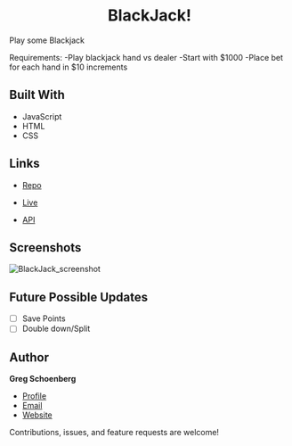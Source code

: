 <h1 align="center">BlackJack!</h1>

<p>Play some Blackjack</p>
Requirements: 
-Play blackjack hand vs dealer
-Start with $1000
-Place bet for each hand in $10 increments

## Built With

- JavaScript
- HTML
- CSS

## Links

- [Repo](https://github.com/GregNicholas/BlackJack "BlackJack app repo")

- [Live](https://gregnicholas.github.io/BlackJack/ "Live View")

- [API](https://deckofcardsapi.com/ "Deck of Cards API")

## Screenshots

![BlackJack_screenshot](https://user-images.githubusercontent.com/59461870/169229478-b017ffc5-6bf7-46da-b3d6-bff13ed5217b.png)


## Future Possible Updates

- [ ] Save Points
- [ ] Double down/Split

## Author

**Greg Schoenberg**

- [Profile](https://github.com/GregNicholas "Greg Schoenberg")
- [Email](mailto:gregschoenberg@gmail.com?subject=Hi "Hi!")
- [Website](https://gregschoenberg.com "Welcome")

Contributions, issues, and feature requests are welcome!

